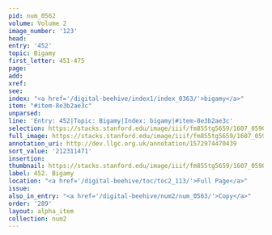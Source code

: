```yaml
---
pid: num_0562
volume: Volume 2
image_number: '123'
head:
entry: '452'
topic: Bigamy
first_letter: 451-475
page:
add:
xref:
see:
index: "<a href='/digital-beehive/index1/index_0363/'>bigamy</a>"
item: "#item-8e3b2ae3c"
unparsed:
line: 'Entry: 452|Topic: Bigamy|Index: bigamy|#item-8e3b2ae3c'
selection: https://stacks.stanford.edu/image/iiif/fm855tg5659/1607_0590/337,1471,2975,414/full/0/default.jpg
full_image: https://stacks.stanford.edu/image/iiif/fm855tg5659/1607_0590/full/full/0/default.jpg
annotation_uri: http://dev.llgc.org.uk/annotation/1572974470439
sort_value: '212311471'
insertion:
thumbnail: https://stacks.stanford.edu/image/iiif/fm855tg5659/1607_0590/337,1471,600,180/250,/0/default.jpg
label: 452. Bigamy
location: "<a href='/digital-beehive/toc/toc2_113/'>Full Page</a>"
issue:
also_in_entry: "<a href='/digital-beehive/num2/num_0563/'>Copy</a>"
order: '289'
layout: alpha_item
collection: num2
---
```

